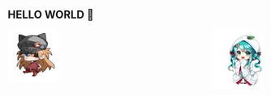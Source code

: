 ## HELLO WORLD 👋

<img src="https://raw.githubusercontent.com/jbuendia1y/jbuendia1y/main/img/asuka.png" width="20%" align="left" >

<img src="https://raw.githubusercontent.com/jbuendia1y/jbuendia1y/main/img/hatsune-miku-chibi.png" width="20%" align="right" >
